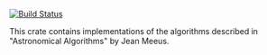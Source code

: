 [![Build Status](https://travis-ci.org/jbangelo/astro-algos.svg?branch=master)](https://travis-ci.org/jbangelo/astro-algos)

This crate contains implementations of the algorithms described in "Astronomical Algorithms" by Jean Meeus.

